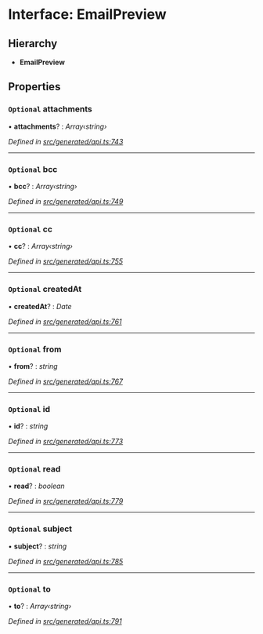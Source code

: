 # Interface: EmailPreview

## Hierarchy

* **EmailPreview**

## Properties

### `Optional` attachments

• **attachments**? : *Array‹string›*

*Defined in [src/generated/api.ts:743](https://github.com/mailslurp/mailslurp-client/blob/a26884c/src/generated/api.ts#L743)*

___

### `Optional` bcc

• **bcc**? : *Array‹string›*

*Defined in [src/generated/api.ts:749](https://github.com/mailslurp/mailslurp-client/blob/a26884c/src/generated/api.ts#L749)*

___

### `Optional` cc

• **cc**? : *Array‹string›*

*Defined in [src/generated/api.ts:755](https://github.com/mailslurp/mailslurp-client/blob/a26884c/src/generated/api.ts#L755)*

___

### `Optional` createdAt

• **createdAt**? : *Date*

*Defined in [src/generated/api.ts:761](https://github.com/mailslurp/mailslurp-client/blob/a26884c/src/generated/api.ts#L761)*

___

### `Optional` from

• **from**? : *string*

*Defined in [src/generated/api.ts:767](https://github.com/mailslurp/mailslurp-client/blob/a26884c/src/generated/api.ts#L767)*

___

### `Optional` id

• **id**? : *string*

*Defined in [src/generated/api.ts:773](https://github.com/mailslurp/mailslurp-client/blob/a26884c/src/generated/api.ts#L773)*

___

### `Optional` read

• **read**? : *boolean*

*Defined in [src/generated/api.ts:779](https://github.com/mailslurp/mailslurp-client/blob/a26884c/src/generated/api.ts#L779)*

___

### `Optional` subject

• **subject**? : *string*

*Defined in [src/generated/api.ts:785](https://github.com/mailslurp/mailslurp-client/blob/a26884c/src/generated/api.ts#L785)*

___

### `Optional` to

• **to**? : *Array‹string›*

*Defined in [src/generated/api.ts:791](https://github.com/mailslurp/mailslurp-client/blob/a26884c/src/generated/api.ts#L791)*
